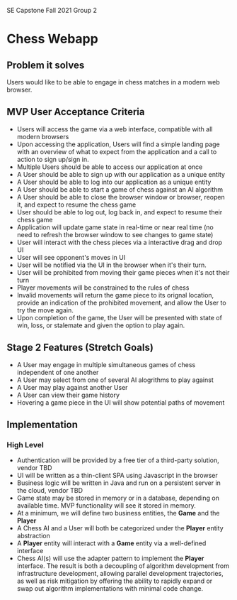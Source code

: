 SE Capstone Fall 2021 Group 2

# Chess Webapp

## Problem it solves

Users would like to be able to engage in chess matches in a modern web browser.

## MVP User Acceptance Criteria

- Users will access the game via a web interface, compatible with all modern browsers
- Upon accessing the application, Users will find a simple landing page with an overview of what to expect from the application and a call to action to sign up/sign in.
- Multiple Users should be able to access our application at once
- A User should be able to sign up with our application as a unique entity
- A User should be able to log into our application as a unique entity
- A User should be able to start a game of chess against an AI algorithm
- A User should be able to close the browser window or browser, reopen it, and expect to resume the chess game
- User should be able to log out, log back in, and expect to resume their chess game
- Application will update game state in real-time or near real time (no need to refresh the browser window to see changes to game state)
- User will interact with the chess pieces via a interactive drag and drop UI
- User will see opponent's moves in UI
- User will be notified via the UI in the browser when it's their turn.
- User will be prohibited from moving their game pieces when it's not their turn
- Player movements will be constrained to the rules of chess
- Invalid movements will return the game piece to its orignal location, provide an indication of the prohibited movement, and allow the User to try the move again.
- Upon completion of the game, the User will be presented with state of win, loss, or stalemate and given the option to play again.

## Stage 2 Features (Stretch Goals)

- A User may engage in multiple simultaneous games of chess independent of one another
- A User may select from one of several AI alogrithms to play against
- A User may play against another User
- A User can view their game history
- Hovering a game piece in the UI will show potential paths of movement

## Implementation

### High Level

- Authentication will be provided by a free tier of a third-party solution, vendor TBD
- UI will be written as a thin-client SPA using Javascript in the browser
- Business logic will be written in Java and run on a persistent server in the cloud, vendor TBD
- Game state may be stored in memory or in a database, depending on available time. MVP functionality will see it stored in memory.
- At a minimum, we will define two business entities, the **Game** and the **Player**
- A Chess AI and a User will both be categorized under the **Player** entity abstraction
- A **Player** entity will interact with a **Game** entity via a well-defined interface
- Chess AI(s) will use the adapter pattern to implement the **Player** interface. The result is both a decoupling of algorithm development from infrastructure development, allowing parallel development trajectories, as well as risk mitigation by offering the ability to rapidly expand or swap out algorithm implementations with minimal code change.
